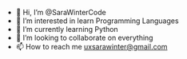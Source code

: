 - 👋 Hi, I’m @SaraWinterCode
- 👀 I’m interested in learn Programming Languages
- 🌱 I’m currently learning Python
- 💞️ I’m looking to collaborate on everything
- 📫 How to reach me uxsarawinter@gmail.com

<!---
SaraWinterCode/SaraWinterCode is a ✨ special ✨ repository because its `README.md` (this file) appears on your GitHub profile.
You can click the Preview link to take a look at your changes.
--->

